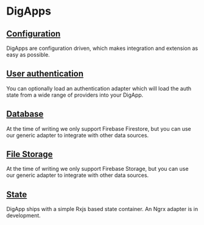 # DigApps

## [Configuration](https://github.com/dig-platform/dig-app/tree/main/projects/dig/docs/app/config.md)

DigApps are configuration driven, which makes integration and extension as easy as possible.

## [User authentication](https://github.com/dig-platform/dig-app/tree/main/projects/dig/docs/app/auth.md)

You can optionally load an authentication adapter which will load the auth state from a wide range of providers into your DigApp.

## [Database](https://github.com/dig-platform/dig-app/tree/main/projects/dig/docs/app/db.md)

At the time of writing we only support Firebase Firestore, but you can use our generic adapter to integrate with other data sources.

## [File Storage](https://github.com/dig-platform/dig-app/tree/main/projects/dig/docs/app/storage.md)

At the time of writing we only support Firebase Storage, but you can use our generic adapter to integrate with other data sources.

## [State](https://github.com/dig-platform/dig-app/tree/main/projects/dig/docs/app/state.md)

DigApp ships with a simple Rxjs based state container. An Ngrx adapter is in development.



